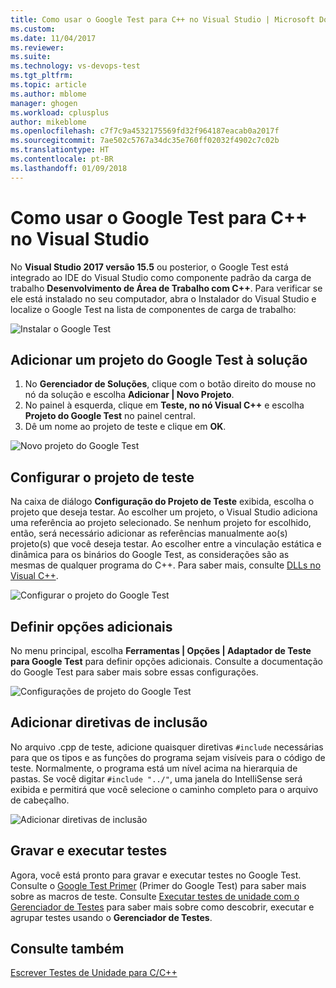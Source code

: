 ```yaml
---
title: Como usar o Google Test para C++ no Visual Studio | Microsoft Docs
ms.custom: 
ms.date: 11/04/2017
ms.reviewer: 
ms.suite: 
ms.technology: vs-devops-test
ms.tgt_pltfrm: 
ms.topic: article
ms.author: mblome
manager: ghogen
ms.workload: cplusplus
author: mikeblome
ms.openlocfilehash: c7f7c9a4532175569fd32f964187eacab0a2017f
ms.sourcegitcommit: 7ae502c5767a34dc35e760ff02032f4902c7c02b
ms.translationtype: HT
ms.contentlocale: pt-BR
ms.lasthandoff: 01/09/2018
---
```

# <a name="how-to-use-google-test-for-c-in-visual-studio"></a>Como usar o Google Test para C++ no Visual Studio
No **Visual Studio 2017 versão 15.5** ou posterior, o Google Test está integrado ao IDE do Visual Studio como componente padrão da carga de trabalho **Desenvolvimento de Área de Trabalho com C++**. Para verificar se ele está instalado no seu computador, abra o Instalador do Visual Studio e localize o Google Test na lista de componentes de carga de trabalho:

![Instalar o Google Test](media/cpp-google-component.png "Instalar o Google Test para C++")

## <a name="add-a-google-test-project-to-the-solution"></a>Adicionar um projeto do Google Test à solução
1. No **Gerenciador de Soluções**, clique com o botão direito do mouse no nó da solução e escolha **Adicionar | Novo Projeto**. 
2. No painel à esquerda, clique em **Teste, no nó Visual C++** e escolha **Projeto do Google Test** no painel central. 
3. Dê um nome ao projeto de teste e clique em **OK**. 

![Novo projeto do Google Test](media/cpp-gtest-new-project.png "Adicionar um novo projeto do Google Test")

## <a name="configure-the-test-project"></a>Configurar o projeto de teste
Na caixa de diálogo **Configuração do Projeto de Teste** exibida, escolha o projeto que deseja testar. Ao escolher um projeto, o Visual Studio adiciona uma referência ao projeto selecionado. Se nenhum projeto for escolhido, então, será necessário adicionar as referências manualmente ao(s) projeto(s) que você deseja testar. Ao escolher entre a vinculação estática e dinâmica para os binários do Google Test, as considerações são as mesmas de qualquer programa do C++. Para saber mais, consulte [DLLs no Visual C++](/cpp/build/dlls-in-visual-cpp). 

 ![Configurar o projeto do Google Test](media/cpp-gtest-config.png "Configurar o projeto do Google Test")

## <a name="set-additional-options"></a>Definir opções adicionais
No menu principal, escolha **Ferramentas | Opções | Adaptador de Teste para Google Test** para definir opções adicionais. Consulte a documentação do Google Test para saber mais sobre essas configurações.

 ![Configurações de projeto do Google Test](media/cpp-gtest-settings.png "Configurações de projeto do Google Test")

## <a name="add-include-directives"></a>Adicionar diretivas de inclusão
No arquivo .cpp de teste, adicione quaisquer diretivas `#include` necessárias para que os tipos e as funções do programa sejam visíveis para o código de teste. Normalmente, o programa está um nível acima na hierarquia de pastas. Se você digitar `#include "../"`, uma janela do IntelliSense será exibida e permitirá que você selecione o caminho completo para o arquivo de cabeçalho.

![Adicionar diretivas de inclusão](media/cpp-gtest-includes.png "Adicionar diretivas de inclusão ao arquivo .cpp de teste")

## <a name="write-and-run-tests"></a>Gravar e executar testes
Agora, você está pronto para gravar e executar testes no Google Test. Consulte o [Google Test Primer](https://github.com/google/googletest/blob/master/googletest/docs/Primer.md) (Primer do Google Test) para saber mais sobre as macros de teste. Consulte [Executar testes de unidade com o Gerenciador de Testes](run-unit-tests-with-test-explorer.md) para saber mais sobre como descobrir, executar e agrupar testes usando o **Gerenciador de Testes**.

## <a name="see-also"></a>Consulte também
[Escrever Testes de Unidade para C/C++](writing-unit-tests-for-c-cpp.md)


  







